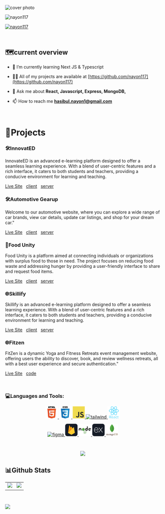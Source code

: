 ![cover photo](https://i.ibb.co/gJzhKGX/Linked-In-Banner.png "github cover photo")


<div align="center">

<p align="left"> <img src="https://komarev.com/ghpvc/?username=nayon117&label=Profile%20views&color=0e75b6&style=flat" alt="nayon117" /> </p>

<p align="left"> <a href="https://github.com/ryo-ma/github-profile-trophy"><img src="https://github-profile-trophy.vercel.app/?username=nayon117" alt="nayon117" /></a> </p>

</div>

<br/>

## 🗺️current overview

- 🌱 I’m currently learning Next JS & Typescript

- 👨‍💻 All of my projects are available at [https://github.com/nayon117](https://github.com/nayon117)

- 💬 Ask me about **React, Javascript, Express, MongoDB,**

- 📫 How to reach me **hasibul.nayon1@gmail.com**

 <br/>

 

# 🚀Projects

### 🛠️InnovatED
InnovateED is an advanced e-learning platform designed to offer a seamless learning experience. With a blend of user-centric features and a rich interface, it caters to both students and teachers, providing a conducive environment for learning and teaching.

 
[Live Site](https://innavated.web.app/)   &nbsp;   [client](https://github.com/ruksana03/EdTech-Client)  &nbsp;   [server](https://github.com/ruksana03/EdTech-Server)

### 🛠️Automotive Gearup
Welcome to our automotive website, where you can explore a wide range of car brands, view car details, update car listings, and shop for your dream car."

 
[Live Site](https://automotive-gearup.web.app/)   &nbsp;   [client](https://github.com/nayon117/automotive-gearup-client)  &nbsp;   [server](https://github.com/nayon117/automotive-gearup-server)


### 🍔Food Unity
Food Unity is a platform aimed at connecting individuals or organizations with surplus food to those in need. The project focuses on reducing food waste and addressing hunger by providing a user-friendly interface to share and request food items.

[Live Site](https://food-unity-client.web.app/)   &nbsp;   [client](https://github.com/nayon117/food-unity-client)  &nbsp;   [server](https://github.com/nayon117/food-unity-server)

### 🌐Skillify
Skillify is an advanced e-learning platform designed to offer a seamless learning experience. With a blend of user-centric features and a rich interface, it caters to both students and teachers, providing a conducive environment for learning and teaching.

[Live Site](https://skillify-client.web.app/)   &nbsp;   [client](https://github.com/nayon117/skillify-client)  &nbsp;   [server](https://github.com/nayon117/skillify-server)

### 🌐Fitzen
FitZen is a dynamic Yoga and Fitness Retreats event management website, offering users the ability to discover, book, and review wellness retreats, all with a best user experience and secure authentication."

[Live Site](https://bespoke-tulumba-33a298.netlify.app/)   &nbsp;   [code](https://github.com/nayon117/react-fitzen)  

 

 <br/>
 

<h3 align="left">💻Languages and Tools:</h3>
<p align="center">
<a href="https://www.w3.org/html/" target="_blank" rel="noreferrer"> <img src="https://raw.githubusercontent.com/devicons/devicon/master/icons/html5/html5-original-wordmark.svg" alt="html5" width="40" height="40"/> 
  </a>
<a href="https://www.w3schools.com/css/" target="_blank" rel="noreferrer"> 
<img src="https://raw.githubusercontent.com/devicons/devicon/master/icons/css3/css3-original-wordmark.svg" alt="css3" width="40" height="40"/>
 </a>
 <a href="https://developer.mozilla.org/en-US/docs/Web/JavaScript" target="_blank" rel="noreferrer">
    <img src="https://raw.githubusercontent.com/devicons/devicon/master/icons/javascript/javascript-original.svg" alt="javascript" width="40" height="40"/> 
    </a>
     <a href="https://tailwindcss.com/" target="_blank" rel="noreferrer"> <img src="https://www.vectorlogo.zone/logos/tailwindcss/tailwindcss-icon.svg" alt="tailwind" width="40" height="40"/> 
      </a> 
      <a href="https://reactjs.org/" target="_blank" rel="noreferrer"> <img src="https://raw.githubusercontent.com/devicons/devicon/master/icons/react/react-original-wordmark.svg" alt="react" width="40" height="40"/>
       </a>
       </p>
       <p align="center">
       <a href="https://www.figma.com/" target="_blank" rel="noreferrer"> <img src="https://www.vectorlogo.zone/logos/figma/figma-icon.svg" alt="figma" width="40" height="40"/>
  </a> 
       <a href="https://www.firebase.com/" target="_blank" rel="noreferrer"> <img src="./images/firebase.png" alt="figma" width="40" height="40"/>
  </a> 
       <a href="https://nodejs.org" target="_blank" rel="noreferrer"> <img src="https://raw.githubusercontent.com/devicons/devicon/master/icons/nodejs/nodejs-original-wordmark.svg" alt="nodejs" width="40" height="40"/> 
     </a> 
<a href="https://expressjs.com" target="_blank" rel="noreferrer"> 
<img src="./images/express.png" alt="express" width="40" height="40"/>
 </a>  
  <a href="https://www.mongodb.com/" target="_blank" rel="noreferrer"> <img src="https://raw.githubusercontent.com/devicons/devicon/master/icons/mongodb/mongodb-original-wordmark.svg" alt="mongodb" width="40" height="40"/>
     </a> 
       
  </p>

  <br/>

<div align="center">
 
![](http://github-profile-summary-cards.vercel.app/api/cards/repos-per-language?username=nayon117&theme=outrun)

</div>
 
## 📊Github Stats

<div align="center">
  <table>
    <tr>
      <td><img src="http://github-profile-summary-cards.vercel.app/api/cards/stats?username=nayon117&theme=outrun" width="400" /></td>
      <td><img src="https://streak-stats.demolab.com?user=nayon117&theme=outrun" width="400" /></td>
    </tr>
  </table>
</div>

<br/>

![](http://github-profile-summary-cards.vercel.app/api/cards/profile-details?username=nayon117&theme=outrun)
